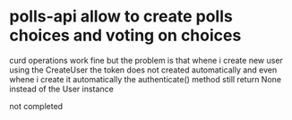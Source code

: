 
# polls-api allow to create polls choices and voting on choices

curd operations work fine but the problem is that whene i create new user using the CreateUser the token does not created automatically and even whene i create it automatically the authenticate() method still return None instead of the User instance

not completed 
